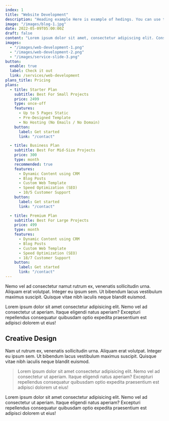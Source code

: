 ```yaml
---
index: 1
title: "Website Development"
description: "Heading example Here is example of hedings. You can use this heading by following markdownify rules."
image: "/images/blog-1.jpg"
date: 2022-05-09T05:00:00Z
draft: false
content: "Lorem ipsum dolor sit amet, consectetur adipiscing elit. Consequat tristique eget amet, tempus eu at consecttur. Leo facilisi nunc viverra tellus. Ac laoreet sit vel consquat. consectetur adipiscing elit. Consequat tristique eget amet, tempus eu at consecttur. Leo facilisi nunc viverra tellus. Ac laoreet sit vel consquat."
images:
  - "/images/web-development-1.png"
  - "/images/web-development-2.png"
  - "/images/service-slide-3.png"
button:
  enable: true
  label: Check it out
  link: /services/web-development
plans_title: Pricing
plans:
  - title: Starter Plan
    subtitle: Best For Small Projects
    price: 2499
    type: once-off
    features:
      - Up to 5 Pages Static
      - Pre-Designed Template
      - No Hosting (No Emails / No Domain)
    button:
      label: Get started
      link: "/contact"

  - title: Business Plan
    subtitle: Best For Mid-Size Projects
    price: 300
    type: month
    recommended: true
    features:
      - Dynamic Content using CRM
      - Blog Posts
      - Custom Web Template
      - Speed Optimization (SEO)
      - 10/5 Customer Support
    button:
      label: Get started
      link: "/contact"

  - title: Premium Plan
    subtitle: Best For Large Projects
    price: 499
    type: month
    features:
      - Dynamic Content using CRM
      - Blog Posts
      - Custom Web Template
      - Speed Optimization (SEO)
      - 18/7 Customer Support
    button:
      label: Get started
      link: "/contact"
---
```


Nemo vel ad consectetur namut rutrum ex, venenatis sollicitudin urna. Aliquam erat volutpat. Integer eu ipsum sem. Ut bibendum lacus vestibulum maximus suscipit. Quisque vitae nibh iaculis neque blandit euismod.

Lorem ipsum dolor sit amet consectetur adipisicing elit. Nemo vel ad consectetur ut aperiam. Itaque eligendi natus aperiam? Excepturi repellendus consequatur quibusdam optio expedita praesentium est adipisci dolorem ut eius!

## Creative Design

Nam ut rutrum ex, venenatis sollicitudin urna. Aliquam erat volutpat. Integer eu ipsum sem. Ut bibendum lacus vestibulum maximus suscipit. Quisque vitae nibh iaculis neque blandit euismod.

> Lorem ipsum dolor sit amet consectetur adipisicing elit. Nemo vel ad consectetur ut aperiam. Itaque eligendi natus aperiam? Excepturi repellendus consequatur quibusdam optio expedita praesentium est adipisci dolorem ut eius!

Lorem ipsum dolor sit amet consectetur adipisicing elit. Nemo vel ad consectetur ut aperiam. Itaque eligendi natus aperiam? Excepturi repellendus consequatur quibusdam optio expedita praesentium est adipisci dolorem ut eius!
